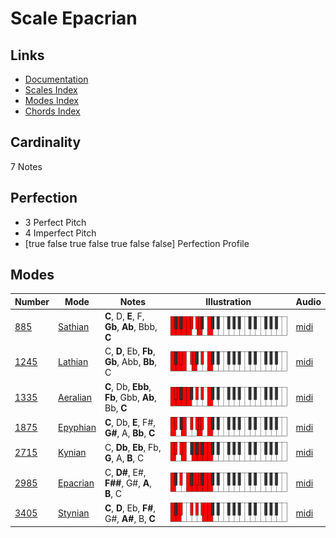 # Scale Epacrian

## Links

- [Documentation](index.md)
- [Scales Index](Scales.md)
- [Modes Index](Modes.md)
- [Chords Index](Chords.md)

## Cardinality

7 Notes

## Perfection

- 3 Perfect Pitch
- 4 Imperfect Pitch
- [true false true false true false false] Perfection Profile

## Modes

| Number | Mode | Notes | Illustration | Audio |
|--------|------|-------|--------------|-------|
| [885](https://ianring.com/musictheory/scales/885) | [Sathian](ModeSathian.md) | **C**, D, **E**, F, **Gb**, **Ab**, Bbb, **C** | ![CNaturalSathian](ModeCNaturalSathian.png) | [midi](https://github.com/edipermadi/music/blob/main/docs/ModeCNaturalSathian.mid?raw=true) | 
| [1245](https://ianring.com/musictheory/scales/1245) | [Lathian](ModeLathian.md) | C, **D**, Eb, **Fb**, **Gb**, Abb, **Bb**, C | ![CNaturalLathian](ModeCNaturalLathian.png) | [midi](https://github.com/edipermadi/music/blob/main/docs/ModeCNaturalLathian.mid?raw=true) | 
| [1335](https://ianring.com/musictheory/scales/1335) | [Aeralian](ModeAeralian.md) | **C**, Db, **Ebb**, **Fb**, Gbb, **Ab**, Bb, **C** | ![CNaturalAeralian](ModeCNaturalAeralian.png) | [midi](https://github.com/edipermadi/music/blob/main/docs/ModeCNaturalAeralian.mid?raw=true) | 
| [1875](https://ianring.com/musictheory/scales/1875) | [Epyphian](ModeEpyphian.md) | **C**, Db, **E**, F#, **G#**, A, **Bb**, **C** | ![CNaturalEpyphian](ModeCNaturalEpyphian.png) | [midi](https://github.com/edipermadi/music/blob/main/docs/ModeCNaturalEpyphian.mid?raw=true) | 
| [2715](https://ianring.com/musictheory/scales/2715) | [Kynian](ModeKynian.md) | C, **Db**, **Eb**, Fb, **G**, A, **B**, C | ![CNaturalKynian](ModeCNaturalKynian.png) | [midi](https://github.com/edipermadi/music/blob/main/docs/ModeCNaturalKynian.mid?raw=true) | 
| [2985](https://ianring.com/musictheory/scales/2985) | [Epacrian](ModeEpacrian.md) | C, **D#**, E#, **F##**, G#, **A**, **B**, C | ![CNaturalEpacrian](ModeCNaturalEpacrian.png) | [midi](https://github.com/edipermadi/music/blob/main/docs/ModeCNaturalEpacrian.mid?raw=true) | 
| [3405](https://ianring.com/musictheory/scales/3405) | [Stynian](ModeStynian.md) | **C**, **D**, Eb, **F#**, G#, **A#**, B, **C** | ![CNaturalStynian](ModeCNaturalStynian.png) | [midi](https://github.com/edipermadi/music/blob/main/docs/ModeCNaturalStynian.mid?raw=true) | 
